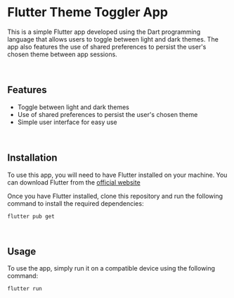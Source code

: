 # Flutter Theme Toggler App

This is a simple Flutter app developed using the Dart programming language that allows users to toggle between light and dark themes. The app also features the use of shared preferences to persist the user's chosen theme between app sessions.

&nbsp;
## Features

- Toggle between light and dark themes
- Use of shared preferences to persist the user's chosen theme
- Simple user interface for easy use

&nbsp;
## Installation

To use this app, you will need to have Flutter installed on your machine. You can download Flutter from the [official website](https://flutter.dev/docs/get-started/install)

Once you have Flutter installed, clone this repository and run the following command to install the required dependencies:

```
flutter pub get
```

&nbsp;
## Usage

To use the app, simply run it on a compatible device using the following command:
```
flutter run
```


